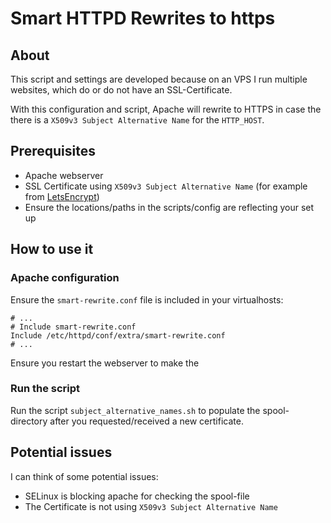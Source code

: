 # Smart HTTPD Rewrites to https

## About

This script and settings are developed because on an VPS I run multiple websites, which do or do not have an SSL-Certificate.

With this configuration and script, Apache will rewrite to HTTPS in case the there is a `X509v3 Subject Alternative Name` for the `HTTP_HOST`.

## Prerequisites

* Apache webserver
* SSL Certificate using `X509v3 Subject Alternative Name` (for example from [LetsEncrypt](https://letsencrypt.org/))
* Ensure the locations/paths in the scripts/config are reflecting your set up

## How to use it

### Apache configuration

Ensure the `smart-rewrite.conf` file is included in your virtualhosts:

```
# ...
# Include smart-rewrite.conf
Include /etc/httpd/conf/extra/smart-rewrite.conf
# ...
```

Ensure you restart the webserver to make the 

### Run the script

Run the script `subject_alternative_names.sh` to populate the spool-directory after you requested/received a new certificate.

## Potential issues

I can think of some potential issues:
* SELinux is blocking apache for checking the spool-file
* The Certificate is not using `X509v3 Subject Alternative Name`
